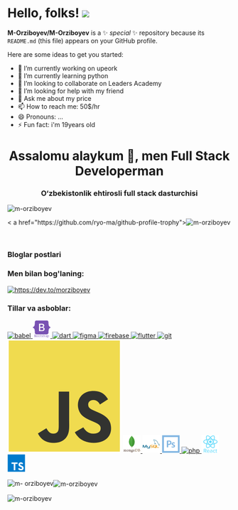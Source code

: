 
# Hello, folks! <img src="https://raw.githubusercontent.com/MartinHeinz/MartinHeinz/master/wave.gif" width="30px">


**M-Orziboyev/M-Orziboyev** is a ✨ _special_ ✨ repository because its `README.md` (this file) appears on your GitHub profile.

Here are some ideas to get you started:

- 🔭 I’m currently working on upeork
- 🌱 I’m currently learning python
- 👯 I’m looking to collaborate on Leaders Academy
- 🤔 I’m looking for help with my friend
- 💬 Ask me about my price
- 📫 How to reach me: 50$/hr
- 😄 Pronouns: ...
- ⚡ Fun fact: i'm 19years old
<h1 align="center">Assalomu alaykum 👋, men Full Stack Developerman</h1>
<h3 align="center">O‘zbekistonlik ehtirosli full stack dasturchisi</h3>

<p align="left"> <img src="https://komarev.com/ghpvc/?username=m-orziboyev&label=Profile%20views&color=0e75b6&style=flat" alt="m-orziboyev" /> </p>

<p align="left"> < a href="https://github.com/ryo-ma/github-profile-trophy"><img src="https://github-profile-trophy.vercel.app/?username=m-orziboyev" alt ="m-orziboyev" /></a> </p>

<p align="left"> <a href="https://twitter.com/" target="blank"><img src="https ://img.shields.io/twitter/follow/?logo=twitter&style=for-the-badge" alt="" /></a> </p>

### Bloglar postlari
<!-- BLOG-POST-LIST:START -->
<!-- BLOG-POST-LIST:END -->

<h3 align="left">Men bilan bog'laning:</h3>
<p align="left">
<a href="https://dev.to/https://dev.to/morziboyev" target="blank"><img align="center" src="https:/ /raw.githubusercontent.com/rahuldkjain/github-profile-readme-generator/master/src/images/icons/Social/devto.svg" alt="https://dev.to/morziboyev" balandligi="30" kengligi ="40" /></a>
</p>

<h3 align="left">Tillar va asboblar:</h3>
<p align="left"> <a href="https://babeljs.io/" target="_blank" rel="noreferrer"> <img src="https://www.vectorlogo.zone/logos/ babeljs/babeljs-icon.svg" alt="babel" width="40" height="40"/> </a> <a href="https://getbootstrap.com" target="_blank" rel=" noreferrer"> <img src="https://raw.githubusercontent.com/devicons/devicon/master/icons/bootstrap/bootstrap-plain-wordmark.svg" alt="bootstrap" width="40" height="40" "/> </a> <a href="https://dart.dev" target="_blank" rel="noreferrer"> <img src="https://www.vectorlogo.zona/logos/dartlang/dartlang-icon.svg" alt="dart" width="40" height="40"/> </a> <a href="https://www.figma.com/" maqsad ="_blank" rel="noreferrer"> <img src="https://www.vectorlogo.zone/logos/figma/figma-icon.svg" alt="figma" kengligi="40" balandligi="40" /> </a> <a href="https://firebase.google.com/" target="_blank" rel="noreferrer"> <img src="https://www.vectorlogo.zone/logos/ firebase/firebase-icon.svg" alt="firebase" width="40" height="40"/> </a> <a href="https://flutter.dev" target="_blank" rel=" noreferrer"> <img src="https://www.vectorlogo.zone/logos/flutterio/flutterio-icon.svg" alt="flutter" width="40" height="40"/> </a> <a href ="https://git-scm.com/" target="_blank" rel="noreferrer"> <img src="https://www.vectorlogo.zone/logos/git-scm/git-scm-icon .svg" alt="git" width="40" height="40"/> </a> <a href="https://developer.mozilla.org/en-US/docs/Web/JavaScript" maqsadi ="_blank" rel="noreferrer"> <img src="https://raw.githubusercontent.com/devicons/devicon/master/icons/javascript/javascript-original.svg" alt="javascript" kengligi="40" "balandligi = "40"/></a> <a href="https://www.mongodb.com/" target="_blank" rel="noreferrer"> <img src="https://raw.githubusercontent.com/devicons/devicon/ master/icons/mongodb/mongodb-original-wordmark.svg" alt="mongodb" width="40" height="40"/> </a> <a href="https://www.mysql.com/ " target="_blank" rel="noreferrer"> <img src="https://raw.githubusercontent.com/devicons/devicon/master/icons/mysql/mysql-original-wordmark.svg" alt="mysql" width="40" height="40"/> </a> <a href="https://www.photoshop.com/en" target="_blank" rel="noreferrer"> <img src="https://raw.githubusercontent.com/devicons/devicon/master/icons/photoshop/photoshop-line.svg" alt="photoshop" width="40" height="40"/> </a > <a href="https://www.php.net" target="_blank" rel="noreferrer"> <img src="https://raw.githubusercontent.com/devicons/devicon/master/icons/ php/php-original.svg" alt="php" width="40" height="40"/> </a> <a href="https://reactjs.org/" target="_blank" rel= "noreferrer"> <img src="https://raw.githubusercontent.com/devicons/devicon/master/icons/react/react-original-wordmark.svg" alt="react" width="40" height="" 40"/></a> <a href="https://www.typescriptlang.org/" target="_blank" rel="noreferrer"> <img src="https://raw.githubusercontent.com/devicons/devicon/ master/icons/typescript/typescript-original.svg" alt="typescript" width="40" height="40"/> </a> </p>

<p><img align="left" src="https://github-readme-stats.vercel.app/api/top-langs?username=m-orziboyev&show_icons=true&locale=en&layout=compact" alt="m- orziboyev" /></p>

<p> <img align="center" src="https://github-readme-stats.vercel.app/api?username=m-orziboyev&show_icons=true&locale=en" alt ="m-orziboyev" /></p>

<p><img align="center" src="https://github-readme-streak-stats.herokuapp.com/?user=m-orziboyev&" alt= "m-orziboyev" /></p>
